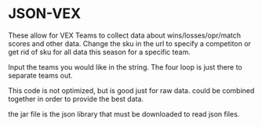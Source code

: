 # JSON-VEX

These allow for VEX Teams to collect data about wins/losses/opr/match scores and other data. Change the sku in the url
to specify a competiton or get rid of sku for all data this season for a specific team.

Input the teams you would like in the string. The four loop is just there to separate teams out. 

This code is not optimized, but is good just for raw data. could be combined together in order to provide the best data. 

the jar file is the json library that must be downloaded to read json files.

